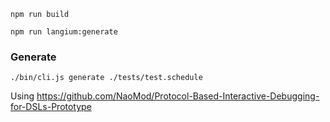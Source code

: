 
`npm run build`

`npm run langium:generate`

### Generate
`./bin/cli.js generate ./tests/test.schedule`


Using https://github.com/NaoMod/Protocol-Based-Interactive-Debugging-for-DSLs-Prototype